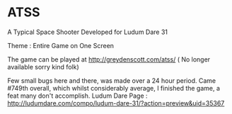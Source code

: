 # ATSS
A Typical Space Shooter
Developed for Ludum Dare 31 

Theme : Entire Game on One Screen

The game can be played at 
http://greydenscott.com/atss/ ( No longer available sorry kind folk)

Few small bugs here and there, was made over a 24 hour period. Came #749th overall, which whilst considerably average, I finished the game, a feat many don't accomplish.
Ludum Dare Page : http://ludumdare.com/compo/ludum-dare-31/?action=preview&uid=35367
